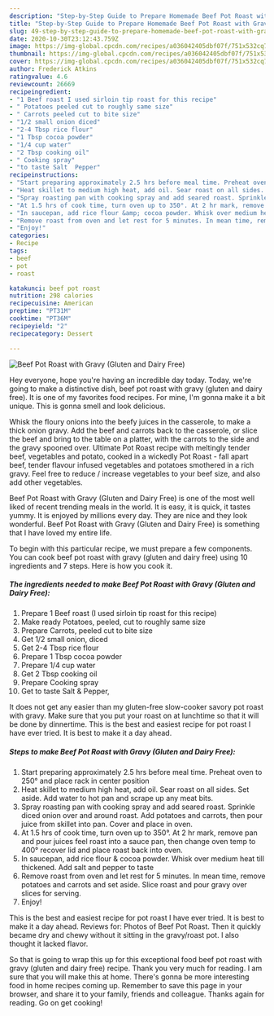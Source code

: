 ```yaml
---
description: "Step-by-Step Guide to Prepare Homemade Beef Pot Roast with Gravy (Gluten and Dairy Free)"
title: "Step-by-Step Guide to Prepare Homemade Beef Pot Roast with Gravy (Gluten and Dairy Free)"
slug: 49-step-by-step-guide-to-prepare-homemade-beef-pot-roast-with-gravy-gluten-and-dairy-free
date: 2020-10-30T23:12:43.759Z
image: https://img-global.cpcdn.com/recipes/a036042405dbf07f/751x532cq70/beef-pot-roast-with-gravy-gluten-and-dairy-free-recipe-main-photo.jpg
thumbnail: https://img-global.cpcdn.com/recipes/a036042405dbf07f/751x532cq70/beef-pot-roast-with-gravy-gluten-and-dairy-free-recipe-main-photo.jpg
cover: https://img-global.cpcdn.com/recipes/a036042405dbf07f/751x532cq70/beef-pot-roast-with-gravy-gluten-and-dairy-free-recipe-main-photo.jpg
author: Frederick Atkins
ratingvalue: 4.6
reviewcount: 26669
recipeingredient:
- "1 Beef roast I used sirloin tip roast for this recipe"
- " Potatoes peeled cut to roughly same size"
- " Carrots peeled cut to bite size"
- "1/2 small onion diced"
- "2-4 Tbsp rice flour"
- "1 Tbsp cocoa powder"
- "1/4 cup water"
- "2 Tbsp cooking oil"
- " Cooking spray"
- "to taste Salt  Pepper"
recipeinstructions:
- "Start preparing approximately 2.5 hrs before meal time. Preheat oven to 250° and place rack in center position"
- "Heat skillet to medium high heat, add oil. Sear roast on all sides. Set aside. Add water to hot pan and scrape up any meat bits."
- "Spray roasting pan with cooking spray and add seared roast. Sprinkle diced onion over and around roast. Add potatoes and carrots, then pour juice from skillet into pan. Cover and place in oven."
- "At 1.5 hrs of cook time, turn oven up to 350°. At 2 hr mark, remove pan and pour juices feel roast into a sauce pan, then change oven temp to 400° recover lid and place roast back into oven."
- "In saucepan, add rice flour &amp; cocoa powder. Whisk over medium heat till thickened. Add salt and pepper to taste"
- "Remove roast from oven and let rest for 5 minutes. In mean time, remove potatoes and carrots and set aside. Slice roast and pour gravy over slices for serving."
- "Enjoy!"
categories:
- Recipe
tags:
- beef
- pot
- roast

katakunci: beef pot roast 
nutrition: 298 calories
recipecuisine: American
preptime: "PT31M"
cooktime: "PT36M"
recipeyield: "2"
recipecategory: Dessert

---
```



![Beef Pot Roast with Gravy (Gluten and Dairy Free)](https://img-global.cpcdn.com/recipes/a036042405dbf07f/751x532cq70/beef-pot-roast-with-gravy-gluten-and-dairy-free-recipe-main-photo.jpg)

Hey everyone, hope you're having an incredible day today. Today, we're going to make a distinctive dish, beef pot roast with gravy (gluten and dairy free). It is one of my favorites food recipes. For mine, I'm gonna make it a bit unique. This is gonna smell and look delicious.

Whisk the floury onions into the beefy juices in the casserole, to make a thick onion gravy. Add the beef and carrots back to the casserole, or slice the beef and bring to the table on a platter, with the carrots to the side and the gravy spooned over. Ultimate Pot Roast recipe with meltingly tender beef, vegetables and potato, cooked in a wickedly Pot Roast - fall apart beef, tender flavour infused vegetables and potatoes smothered in a rich gravy. Feel free to reduce / increase vegetables to your beef size, and also add other vegetables.

Beef Pot Roast with Gravy (Gluten and Dairy Free) is one of the most well liked of recent trending meals in the world. It is easy, it is quick, it tastes yummy. It is enjoyed by millions every day. They are nice and they look wonderful. Beef Pot Roast with Gravy (Gluten and Dairy Free) is something that I have loved my entire life.


To begin with this particular recipe, we must prepare a few components. You can cook beef pot roast with gravy (gluten and dairy free) using 10 ingredients and 7 steps. Here is how you cook it.

<!--inarticleads1-->

##### The ingredients needed to make Beef Pot Roast with Gravy (Gluten and Dairy Free):

1. Prepare 1 Beef roast (I used sirloin tip roast for this recipe)
1. Make ready  Potatoes, peeled, cut to roughly same size
1. Prepare  Carrots, peeled cut to bite size
1. Get 1/2 small onion, diced
1. Get 2-4 Tbsp rice flour
1. Prepare 1 Tbsp cocoa powder
1. Prepare 1/4 cup water
1. Get 2 Tbsp cooking oil
1. Prepare  Cooking spray
1. Get to taste Salt &amp; Pepper,


It does not get any easier than my gluten-free slow-cooker savory pot roast with gravy. Make sure that you put your roast on at lunchtime so that it will be done by dinnertime. This is the best and easiest recipe for pot roast I have ever tried. It is best to make it a day ahead. 

<!--inarticleads2-->

##### Steps to make Beef Pot Roast with Gravy (Gluten and Dairy Free):

1. Start preparing approximately 2.5 hrs before meal time. Preheat oven to 250° and place rack in center position
1. Heat skillet to medium high heat, add oil. Sear roast on all sides. Set aside. Add water to hot pan and scrape up any meat bits.
1. Spray roasting pan with cooking spray and add seared roast. Sprinkle diced onion over and around roast. Add potatoes and carrots, then pour juice from skillet into pan. Cover and place in oven.
1. At 1.5 hrs of cook time, turn oven up to 350°. At 2 hr mark, remove pan and pour juices feel roast into a sauce pan, then change oven temp to 400° recover lid and place roast back into oven.
1. In saucepan, add rice flour &amp; cocoa powder. Whisk over medium heat till thickened. Add salt and pepper to taste
1. Remove roast from oven and let rest for 5 minutes. In mean time, remove potatoes and carrots and set aside. Slice roast and pour gravy over slices for serving.
1. Enjoy!


This is the best and easiest recipe for pot roast I have ever tried. It is best to make it a day ahead. Reviews for: Photos of Beef Pot Roast. Then it quickly became dry and chewy without it sitting in the gravy/roast pot. I also thought it lacked flavor. 

So that is going to wrap this up for this exceptional food beef pot roast with gravy (gluten and dairy free) recipe. Thank you very much for reading. I am sure that you will make this at home. There's gonna be more interesting food in home recipes coming up. Remember to save this page in your browser, and share it to your family, friends and colleague. Thanks again for reading. Go on get cooking!
